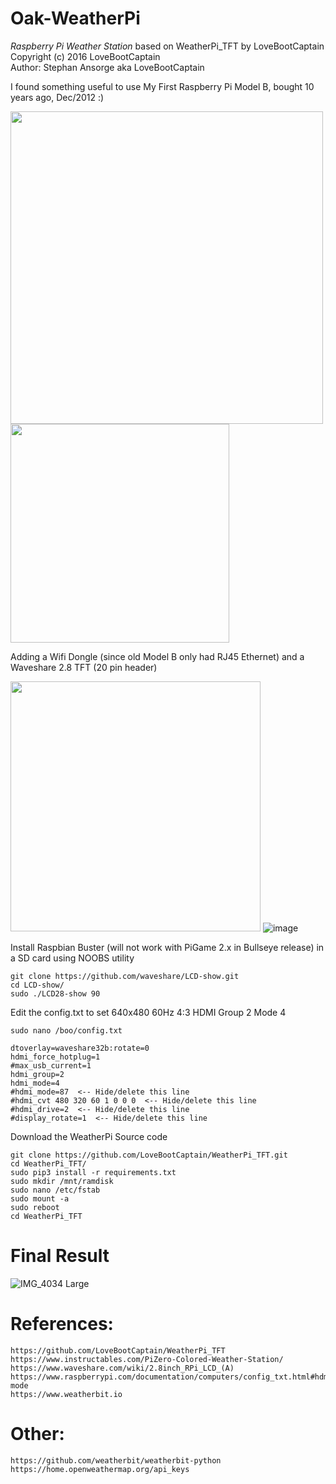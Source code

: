 # Oak-WeatherPi

*Raspberry Pi Weather Station* based on WeatherPi_TFT by LoveBootCaptain  
    Copyright (c) 2016 LoveBootCaptain  
    Author: Stephan Ansorge aka LoveBootCaptain  
  

I found something useful to use My First Raspberry Pi Model B, bought 10 years ago, Dec/2012 :)  
  
<img src="https://user-images.githubusercontent.com/41960992/191719871-005da166-7f65-4c04-b8b0-c86faaf528b7.png" width="500">  <img src="https://user-images.githubusercontent.com/41960992/191621482-1641d33b-efe5-4a2b-a5b1-2e4ae0f6ecf9.jpeg" width="350">  

Adding a Wifi Dongle (since old Model B only had RJ45 Ethernet) and a Waveshare 2.8 TFT (20 pin header) 
  
<img width="400" src="https://user-images.githubusercontent.com/41960992/191718792-f4be61a5-9c76-414a-a451-06fd6d7ee262.png">  ![image](https://user-images.githubusercontent.com/41960992/191783189-a91515f4-976e-4a30-a25f-d785bba1d158.png)  

  
Install Raspbian Buster (will not work with PiGame 2.x in Bullseye release) in a SD card using NOOBS utility  
 
    git clone https://github.com/waveshare/LCD-show.git
    cd LCD-show/
    sudo ./LCD28-show 90
    
 Edit the config.txt to set 640x480 60Hz 4:3 HDMI Group 2 Mode 4
   
    sudo nano /boo/config.txt
  
    dtoverlay=waveshare32b:rotate=0
    hdmi_force_hotplug=1
    #max_usb_current=1
    hdmi_group=2
    hdmi_mode=4
    #hdmi_mode=87  <-- Hide/delete this line
    #hdmi_cvt 480 320 60 1 0 0 0  <-- Hide/delete this line
    #hdmi_drive=2  <-- Hide/delete this line
    #display_rotate=1  <-- Hide/delete this line
  
Download the WeatherPi Source code
    
    git clone https://github.com/LoveBootCaptain/WeatherPi_TFT.git
    cd WeatherPi_TFT/
    sudo pip3 install -r requirements.txt
    sudo mkdir /mnt/ramdisk
    sudo nano /etc/fstab
    sudo mount -a
    sudo reboot
    cd WeatherPi_TFT
  
# Final Result
  
![IMG_4034 Large](https://user-images.githubusercontent.com/41960992/191621494-a1239d85-5ee5-448c-880d-17dc3130e1cd.jpeg)
  
# References:

    https://github.com/LoveBootCaptain/WeatherPi_TFT
    https://www.instructables.com/PiZero-Colored-Weather-Station/
    https://www.waveshare.com/wiki/2.8inch_RPi_LCD_(A)
    https://www.raspberrypi.com/documentation/computers/config_txt.html#hdmi-mode
    https://www.weatherbit.io

# Other:
    https://github.com/weatherbit/weatherbit-python
    https://home.openweathermap.org/api_keys
